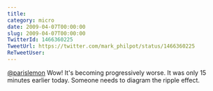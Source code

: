 ```yaml
---
title: 
category: micro
date: 2009-04-07T00:00:00
slug: 2009-04-07T00:00:00
TwitterId: 1466360225
TweetUrl: https://twitter.com/mark_philpot/status/1466360225
ReTweetUser: 
---
```


[@parislemon](https://twitter.com/parislemon) Wow! It's becoming progressively worse.  It was only 15 minutes earlier today. Someone needs to diagram the ripple effect.